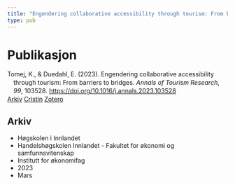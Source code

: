 ```yaml
---
title: "Engendering collaborative accessibility through tourism: From barriers to bridges"
type: pub
---
```

<h1>Publikasjon</h1>
<article id="csl-bib-container-U6DAJRME" class="csl-bib-container">
  <div class="csl-bib-body" style="line-height: 1.35; padding-left: 1em; text-indent:-1em;">
  <div class="csl-entry">Tomej, K., &amp; Duedahl, E. (2023). Engendering collaborative accessibility through tourism: From barriers to bridges. <i>Annals of Tourism Research</i>, <i>99</i>, 103528. <a href="https://doi.org/10.1016/j.annals.2023.103528">https://doi.org/10.1016/j.annals.2023.103528</a></div>
</div>
  <div class="csl-bib-buttons">
    <a href="#taxonomy-article-U6DAJRME" class="csl-bib-button">Arkiv</a>
    <a href="https://app.cristin.no/results/show.jsf?id=2136171" alt="Cristin URL" class="csl-bib-button">Cristin</a>
    <a href="http://zotero.org/groups/5022929/items/U6DAJRME" alt="Zotero URL" class="csl-bib-button">Zotero</a>
  </div>
  <div id="csl-bib-meta-container-U6DAJRME"></div>
</article>
<div id="csl-bib-meta-U6DAJRME" class="csl-bib-meta">
  <article id="taxonomy-article-U6DAJRME" class="taxonomy-article">
    <h1>Arkiv</h1>
    <ul>
      <li>Høgskolen i Innlandet</li>
      <li>Handelshøgskolen Innlandet - Fakultet for økonomi og samfunnsvitenskap</li>
      <li>Institutt for økonomifag</li>
      <li>2023</li>
      <li>Mars</li>
    </ul>
  </article>
</div>
